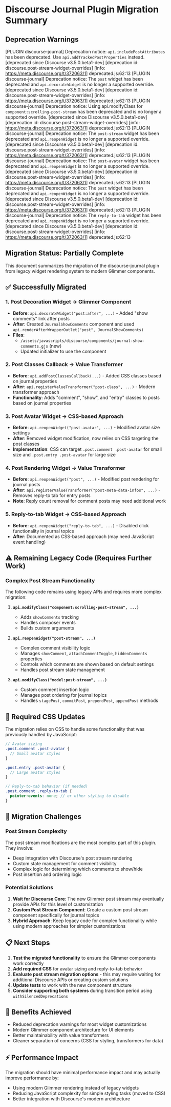 # Discourse Journal Plugin Migration Summary

## Deprecation Warnings
[PLUGIN discourse-journal] Deprecation notice: `api.includePostAttributes` has been deprecated. Use `api.addTrackedPostProperties` instead. [deprecated since Discourse v3.5.0.beta1-dev] [deprecation id: discourse.post-stream-widget-overrides] [info: https://meta.discourse.org/t/372063/1] deprecated.js:62:13
[PLUGIN discourse-journal] Deprecation notice: The `post` widget has been deprecated and `api.decorateWidget` is no longer a supported override. [deprecated since Discourse v3.5.0.beta1-dev] [deprecation id: discourse.post-stream-widget-overrides] [info: https://meta.discourse.org/t/372063/1] deprecated.js:62:13
[PLUGIN discourse-journal] Deprecation notice: Using api.modifyClass for `component:scrolling-post-stream` has been deprecated and is no longer a supported override. [deprecated since Discourse v3.5.0.beta1-dev] [deprecation id: discourse.post-stream-widget-overrides] [info: https://meta.discourse.org/t/372063/1] deprecated.js:62:13
[PLUGIN discourse-journal] Deprecation notice: The `post-stream` widget has been deprecated and `api.reopenWidget` is no longer a supported override. [deprecated since Discourse v3.5.0.beta1-dev] [deprecation id: discourse.post-stream-widget-overrides] [info: https://meta.discourse.org/t/372063/1] deprecated.js:62:13
[PLUGIN discourse-journal] Deprecation notice: The `post-avatar` widget has been deprecated and `api.reopenWidget` is no longer a supported override. [deprecated since Discourse v3.5.0.beta1-dev] [deprecation id: discourse.post-stream-widget-overrides] [info: https://meta.discourse.org/t/372063/1] deprecated.js:62:13
[PLUGIN discourse-journal] Deprecation notice: The `post` widget has been deprecated and `api.reopenWidget` is no longer a supported override. [deprecated since Discourse v3.5.0.beta1-dev] [deprecation id: discourse.post-stream-widget-overrides] [info: https://meta.discourse.org/t/372063/1] deprecated.js:62:13
[PLUGIN discourse-journal] Deprecation notice: The `reply-to-tab` widget has been deprecated and `api.reopenWidget` is no longer a supported override. [deprecated since Discourse v3.5.0.beta1-dev] [deprecation id: discourse.post-stream-widget-overrides] [info: https://meta.discourse.org/t/372063/1] deprecated.js:62:13

## Migration Status: Partially Complete

This document summarizes the migration of the discourse-journal plugin from legacy widget rendering system to modern Glimmer components.

## ✅ Successfully Migrated

### 1. Post Decoration Widget → Glimmer Component
- **Before**: `api.decorateWidget("post:after", ...)` - Added "show comments" link after posts
- **After**: Created `JournalShowComments` component and used `api.renderAfterWrapperOutlet("post", JournalShowComments)`
- **Files**: 
  - `/assets/javascripts/discourse/components/journal-show-comments.gjs` (new)
  - Updated initializer to use the component

### 2. Post Classes Callback → Value Transformer
- **Before**: `api.addPostClassesCallback(...)` - Added CSS classes based on journal properties
- **After**: `api.registerValueTransformer("post-class", ...)` - Modern transformer approach
- **Functionality**: Adds "comment", "show", and "entry" classes to posts based on journal properties

### 3. Post Avatar Widget → CSS-based Approach
- **Before**: `api.reopenWidget("post-avatar", ...)` - Modified avatar size settings
- **After**: Removed widget modification, now relies on CSS targeting the post classes
- **Implementation**: CSS can target `.post.comment .post-avatar` for small size and `.post.entry .post-avatar` for large size

### 4. Post Rendering Widget → Value Transformer
- **Before**: `api.reopenWidget("post", ...)` - Modified post rendering for journal posts
- **After**: `api.registerValueTransformer("post-meta-data-infos", ...)` - Removes reply-to tab for entry posts
- **Note**: Reply count removal for comment posts may need additional work

### 5. Reply-to-tab Widget → CSS-based Approach
- **Before**: `api.reopenWidget("reply-to-tab", ...)` - Disabled click functionality in journal topics
- **After**: Documented as CSS-based approach (may need JavaScript event handling)

## ⚠️ Remaining Legacy Code (Requires Further Work)

### Complex Post Stream Functionality
The following code remains using legacy APIs and requires more complex migration:

1. **`api.modifyClass("component:scrolling-post-stream", ...)`**
   - Adds `showComments` tracking
   - Handles composer events
   - Builds custom arguments

2. **`api.reopenWidget("post-stream", ...)`**
   - Complex comment visibility logic
   - Manages `showComment`, `attachCommentToggle`, `hiddenComments` properties
   - Controls which comments are shown based on default settings
   - Handles post stream state management

3. **`api.modifyClass("model:post-stream", ...)`**
   - Custom comment insertion logic
   - Manages post ordering for journal topics
   - Handles `stagePost`, `commitPost`, `prependPost`, `appendPost` methods

## 🔧 Required CSS Updates

The migration relies on CSS to handle some functionality that was previously handled by JavaScript:

```scss
// Avatar sizing
.post.comment .post-avatar {
  // Small avatar styles
}

.post.entry .post-avatar {
  // Large avatar styles  
}

// Reply-to-tab behavior (if needed)
.post.comment .reply-to-tab {
  pointer-events: none; // or other styling to disable
}
```

## 🚧 Migration Challenges

### Post Stream Complexity
The post stream modifications are the most complex part of this plugin. They involve:
- Deep integration with Discourse's post stream rendering
- Custom state management for comment visibility
- Complex logic for determining which comments to show/hide
- Post insertion and ordering logic

### Potential Solutions
1. **Wait for Discourse Core**: The new Glimmer post stream may eventually provide APIs for this level of customization
2. **Custom Post Stream Component**: Create a custom post stream component specifically for journal topics
3. **Hybrid Approach**: Keep legacy code for complex functionality while using modern approaches for simpler customizations

## 📋 Next Steps

1. **Test the migrated functionality** to ensure the Glimmer components work correctly
2. **Add required CSS** for avatar sizing and reply-to-tab behavior
3. **Evaluate post stream migration options** - this may require waiting for additional Discourse APIs or creating custom solutions
4. **Update tests** to work with the new component structure
5. **Consider supporting both systems** during transition period using `withSilencedDeprecations`

## 🎯 Benefits Achieved

- Reduced deprecation warnings for most widget customizations
- Modern Glimmer component architecture for UI elements
- Better maintainability with value transformers
- Cleaner separation of concerns (CSS for styling, transformers for data)

## ⚡ Performance Impact

The migration should have minimal performance impact and may actually improve performance by:
- Using modern Glimmer rendering instead of legacy widgets
- Reducing JavaScript complexity for simple styling tasks (moved to CSS)
- Better integration with Discourse's modern architecture
